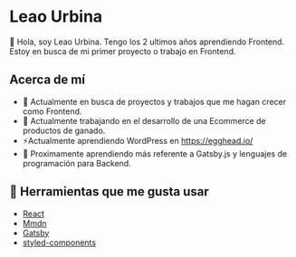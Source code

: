 # Leao Urbina
👋 Hola, soy Leao Urbina. Tengo los 2 ultimos años aprendiendo Frontend. Estoy en busca de mi primer proyecto o trabajo en Frontend.

## Acerca de mí
- 🔭 Actualmente en busca de proyectos y trabajos que me hagan crecer como Frontend.
- 🌱 Actualmente trabajando en el desarrollo de una Ecommerce de productos de ganado.
-  ⚡Actualmente aprendiendo WordPress en https://egghead.io/
- 🤔 Proximamente aprendiendo más referente a Gatsby.js y lenguajes de programación para Backend.

## 🔧 Herramientas que me gusta usar
- [React](https://reactjs.org/)
- [Mmdn](https://developer.mozilla.org/es/)
- [Gatsby](https://www.gatsbyjs.com/)
- [styled-components](https://styled-components.com/)
